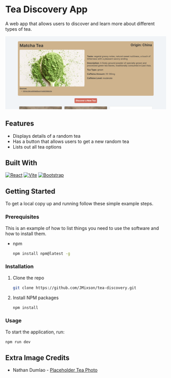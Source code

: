 # Tea Discovery App

A web app that allows users to discover and learn more about different types of tea.

![Alt text](screenshot.png)

## Features

- Displays details of a random tea
- Has a button that allows users to get a new random tea
- Lists out all tea options

## Built With

[![React][React.js]][React-url]
[![Vite][Vite]][Vite-url]
[![Bootstrap][Bootstrap.com]][Bootstrap-url]

<!-- GETTING STARTED -->

## Getting Started

To get a local copy up and running follow these simple example steps.

### Prerequisites

This is an example of how to list things you need to use the software and how to install them.

- npm
  ```sh
  npm install npm@latest -g
  ```

### Installation

1. Clone the repo
   ```sh
   git clone https://github.com/JMixson/tea-discovery.git
   ```
2. Install NPM packages
   ```sh
   npm install
   ```

### Usage

To start the application, run:

```sh
npm run dev
```

## Extra Image Credits

- Nathan Dumlao - [Placeholder Tea Photo](https://unsplash.com/photos/flat-lay-photography-of-eight-coffee-latte-in-mugs-on-round-table-pMW4jzELQCw)

<!-- MARKDOWN LINKS & IMAGES -->

[React.js]: https://img.shields.io/badge/React-20232A?style=for-the-badge&logo=react&logoColor=61DAFB
[React-url]: https://reactjs.org/
[Vite]: https://img.shields.io/badge/Vite-20232A?style=for-the-badge&logo=vite
[Vite-url]: https://vitejs.dev/
[Bootstrap.com]: https://img.shields.io/badge/Bootstrap-563D7C?style=for-the-badge&logo=bootstrap&logoColor=white
[Bootstrap-url]: https://getbootstrap.com
